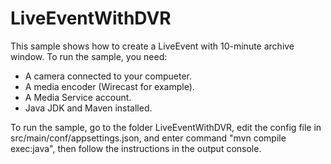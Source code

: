 # LiveEventWithDVR

This sample shows how to create a LiveEvent with 10-minute archive window. To run the sample, you need:
  * A camera connected to your compueter.
  * A media encoder (Wirecast for example).
  * A Media Service account.
  * Java JDK and Maven installed.
  
To run the sample, go to the folder LiveEventWithDVR, edit the config file in src/main/conf/appsettings.json, and enter command "mvn compile exec:java", then follow the instructions in the output console.
  
